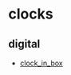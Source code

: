# clocks

## digital

* [clock_in_box](https://noamkessler05.github.io/web/pages/clocks/digital/clock_in_box/)

